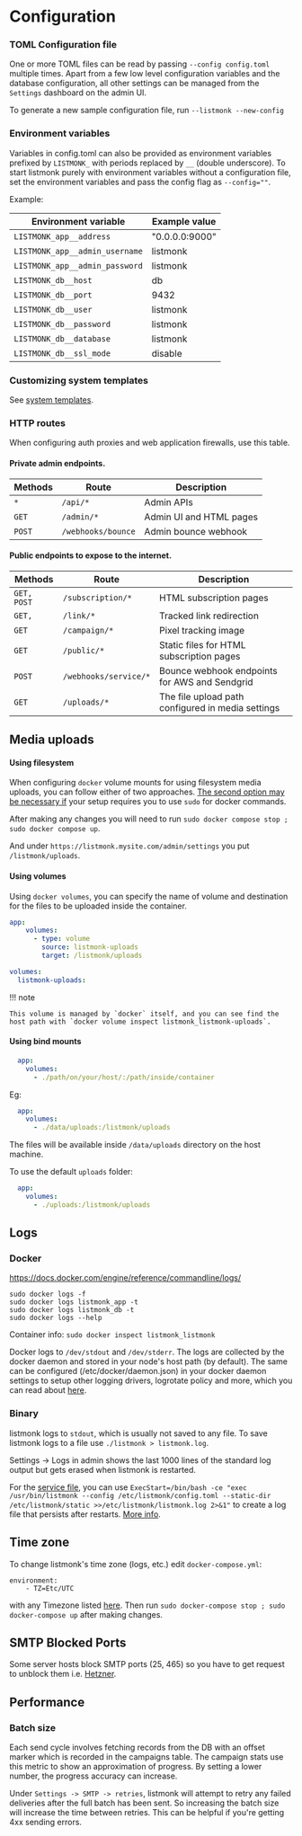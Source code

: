 # Configuration

### TOML Configuration file
One or more TOML files can be read by passing `--config config.toml` multiple times. Apart from a few low level configuration variables and the database configuration, all other settings can be managed from the `Settings` dashboard on the admin UI.

To generate a new sample configuration file, run `--listmonk --new-config`

### Environment variables
Variables in config.toml can also be provided as environment variables prefixed by `LISTMONK_` with periods replaced by `__` (double underscore). To start listmonk purely with environment variables without a configuration file, set the environment variables and pass the config flag as `--config=""`.

Example:

| **Environment variable**       | Example value  |
| ------------------------------ | -------------- |
| `LISTMONK_app__address`        | "0.0.0.0:9000" |
| `LISTMONK_app__admin_username` | listmonk       |
| `LISTMONK_app__admin_password` | listmonk       |
| `LISTMONK_db__host`            | db             |
| `LISTMONK_db__port`            | 9432           |
| `LISTMONK_db__user`            | listmonk       |
| `LISTMONK_db__password`        | listmonk       |
| `LISTMONK_db__database`        | listmonk       |
| `LISTMONK_db__ssl_mode`        | disable        |


### Customizing system templates
See [system templates](templating.md#system-templates).


### HTTP routes
When configuring auth proxies and web application firewalls, use this table.

#### Private admin endpoints.

| Methods | Route              | Description             |
| ------- | ------------------ | ----------------------- |
| `*`     | `/api/*`           | Admin APIs              |
| `GET`   | `/admin/*`         | Admin UI and HTML pages |
| `POST`  | `/webhooks/bounce` | Admin bounce webhook    |


#### Public endpoints to expose to the internet.

| Methods     | Route                 | Description                                   |
| ----------- | --------------------- | --------------------------------------------- |
| `GET, POST` | `/subscription/*`     | HTML subscription pages                       |
| `GET, `     | `/link/*`             | Tracked link redirection                      |
| `GET`       | `/campaign/*`         | Pixel tracking image                          |
| `GET`       | `/public/*`           | Static files for HTML subscription pages      |
| `POST`      | `/webhooks/service/*` | Bounce webhook endpoints for AWS and Sendgrid |
| `GET`       | `/uploads/*`          | The file upload path configured in media settings |


## Media uploads

#### Using filesystem

When configuring `docker` volume mounts for using filesystem media uploads, you can follow either of two approaches. [The second option may be necessary if](https://github.com/knadh/listmonk/issues/1169#issuecomment-1674475945) your setup requires you to use `sudo` for docker commands. 

After making any changes you will need to run `sudo docker compose stop ; sudo docker compose up`. 

And under `https://listmonk.mysite.com/admin/settings` you put `/listmonk/uploads`. 

#### Using volumes

Using `docker volumes`, you can specify the name of volume and destination for the files to be uploaded inside the container.


```yml
app:
    volumes:
      - type: volume
        source: listmonk-uploads
        target: /listmonk/uploads

volumes:
  listmonk-uploads:
```

!!! note

    This volume is managed by `docker` itself, and you can see find the host path with `docker volume inspect listmonk_listmonk-uploads`.

#### Using bind mounts

```yml
  app:
    volumes:
      - ./path/on/your/host/:/path/inside/container
```
Eg:
```yml
  app:
    volumes:
      - ./data/uploads:/listmonk/uploads
```
The files will be available inside `/data/uploads` directory on the host machine.

To use the default `uploads` folder:
```yml
  app:
    volumes:
      - ./uploads:/listmonk/uploads
```

## Logs

### Docker

https://docs.docker.com/engine/reference/commandline/logs/
```
sudo docker logs -f
sudo docker logs listmonk_app -t
sudo docker logs listmonk_db -t
sudo docker logs --help
```
Container info: `sudo docker inspect listmonk_listmonk`

Docker logs to `/dev/stdout` and `/dev/stderr`. The logs are collected by the docker daemon and stored in your node's host path (by default). The same can be configured (/etc/docker/daemon.json) in your docker daemon settings to setup other logging drivers, logrotate policy and more, which you can read about [here](https://docs.docker.com/config/containers/logging/configure/).

### Binary

listmonk logs to `stdout`, which is usually not saved to any file. To save listmonk logs to a file use `./listmonk > listmonk.log`.

Settings -> Logs in admin shows the last 1000 lines of the standard log output but gets erased when listmonk is restarted.

For the [service file](https://github.com/knadh/listmonk/blob/master/listmonk%40.service), you can use `ExecStart=/bin/bash -ce "exec /usr/bin/listmonk --config /etc/listmonk/config.toml --static-dir /etc/listmonk/static >>/etc/listmonk/listmonk.log 2>&1"` to create a log file that persists after restarts. [More info](https://github.com/knadh/listmonk/issues/1462#issuecomment-1868501606).


## Time zone

To change listmonk's time zone (logs, etc.) edit `docker-compose.yml`:
```
environment:
    - TZ=Etc/UTC
```
with any Timezone listed [here](https://en.wikipedia.org/wiki/List_of_tz_database_time_zones). Then run `sudo docker-compose stop ; sudo docker-compose up` after making changes.

## SMTP Blocked Ports
Some server hosts block SMTP ports (25, 465) so you have to get request to unblock them i.e. [Hetzner](https://docs.hetzner.com/cloud/servers/faq/#why-can-i-not-send-any-mails-from-my-server).

## Performance

### Batch size

Each send cycle involves fetching records from the DB with an offset marker which is recorded in the campaigns table. The campaign stats use this metric to show an approximation of progress. By setting a lower number, the progress accuracy can increase.

Under `Settings -> SMTP -> retries`, listmonk will attempt to retry any failed deliveries after the full batch has been sent. So increasing the batch size will increase the time between retries. This can be helpful if you're getting 4xx sending errors.


